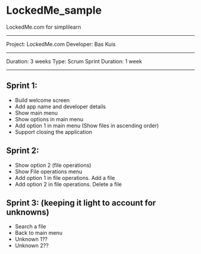 # LockedMe_sample
LockedMe.com for simplilearn

---

Project: LockedMe.com
Developer: Bas Kuis

---

Duration: 3 weeks
Type: Scrum
Sprint Duration: 1 week

---

## Sprint 1:
- Build welcome screen
- Add app name and developer details
- Show main menu
- Show options in main menu
- Add option 1 in main menu (Show files in ascending order)
- Support closing the application

## Sprint 2:
- Show option 2 (file operations)
- Show File operations menu
- Add option 1 in file operations. Add a file
- Add option 2 in file operations. Delete a file

## Sprint 3: (keeping it light to account for unknowns)
- Search a file
- Back to main menu
- Unknown 1??
- Unknown 2??



